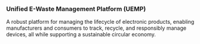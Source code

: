 ### Unified E-Waste Management Platform (UEMP)

A robust platform for managing the lifecycle of electronic products, enabling manufacturers and consumers to track, recycle, and responsibly manage devices, all while supporting a sustainable circular economy.
